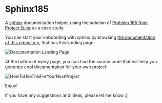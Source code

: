 # Sphinx185
A [sphinx](http://www.sphinx-doc.org/en/master/) 
documentation helper, using the solution of 
[Problem 185 from Project Euler](https://projecteuler.net/problem=185) 
as a case study.


You can start your onboarding with sphinx by browsing 
[the documentation of this repository](https://dalyag.github.io/Sphinx185/index.html),
that has this landing page:

![Documentation Landing Page](../master/data/LandingPage.png)

At the button of every page, you can find the source code 
that will help you generate cool documentation for your own project:

![HowToUseThisForYourNextProject](../master/data/HowToUseThisForYourNextProject.png)

Enjoy!

If you have any suggestions and ideas, please let me know :)
